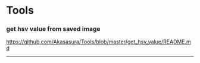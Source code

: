 # Tools


### get hsv value from saved image
https://github.com/Akasasura/Tools/blob/master/get_hsv_value/README.md
<hr>
